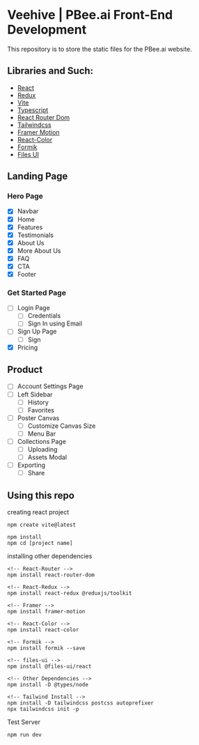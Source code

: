 # Veehive | PBee.ai Front-End Development

This repository is to store the static files for the PBee.ai website.

## Libraries and Such:
- [React](https://react.dev/learn)
- [Redux]()
- [Vite](https://vitejs.dev/guide/)
- [Typescript]()
- [React Router Dom](https://reactrouter.com/en/main/start/tutorial#adding-a-router)
- [Tailwindcss](https://tailwindcss.com/docs/guides/vite)
- [Framer Motion](https://www.framer.com/motion/)
- [React-Color](https://casesandberg.github.io/react-color/)
- [Formik](https://formik.org/docs/overview)
- [Files UI](https://files-ui.vercel.app/getting-started)

## Landing Page
###  Hero Page
- [x] Navbar
- [x] Home
- [x] Features
- [x] Testimonials
- [x] About Us
- [x] More About Us
- [x] FAQ
- [x] CTA
- [x] Footer

### Get Started Page
- [ ] Login Page
  - [ ] Credentials
  - [ ] Sign In using Email
- [ ] Sign Up Page
  - [ ] Sign
- [x] Pricing

## Product
- [ ] Account Settings Page
- [ ] Left Sidebar
  - [ ] History
  - [ ] Favorites
- [ ] Poster Canvas
  - [ ] Customize Canvas Size
  - [ ] Menu Bar
- [ ] Collections Page
  - [ ] Uploading
  - [ ] Assets Modal
- [ ] Exporting
  - [ ] Share

## Using this repo

creating react project
```terminal
npm create vite@latest

npm install
npm cd [project name]
```

installing other dependencies
```terminal
<!-- React-Router -->
npm install react-router-dom

<!-- React-Redux -->
npm install react-redux @reduxjs/toolkit

<!-- Framer -->
npm install framer-motion

<!-- React-Color -->
npm install react-color

<!-- Formik -->
npm install formik --save

<!-- files-ui -->
npm install @files-ui/react

<!-- Other Dependencies -->
npm install -D @types/node

<!-- Tailwind Install -->
npm install -D tailwindcss postcss autoprefixer
npx tailwindcss init -p
```

Test Server
```terminal
npm run dev
```
